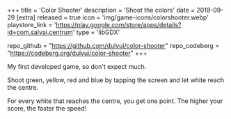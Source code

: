 +++
title = 'Color Shooter'
description = 'Shoot the colors'
date = 2019-09-29
[extra]
released = true
icon = 'img/game-icons/colorshooter.webp'
playstore_link = 'https://play.google.com/store/apps/details?id=com.salvai.centrum'
type = 'libGDX'

repo_github = "https://github.com/dulvui/color-shooter"
repo_codeberg = "https://codeberg.org/dulvui/color-shooter"
+++

My first developed game, so don't expect much. 

Shoot green, yellow, red and blue by tapping the screen and let white reach the centre.  

For every white that reaches the centre, you get one point.
The higher your score, the faster the speed!
